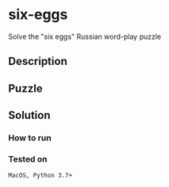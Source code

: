 # six-eggs
Solve the "six eggs" Russian word-play puzzle

## Description

## Puzzle

## Solution

### How to run

### Tested on

```
MacOS, Python 3.7+
```
